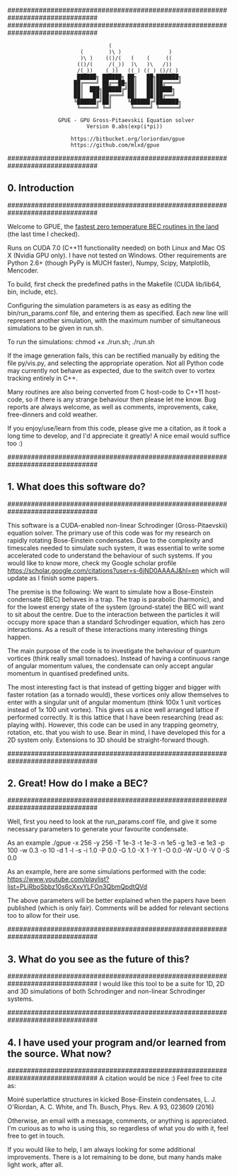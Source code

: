 ###############################################################################
###############################################################################
 
                                    (
                           (        )\ )               )
                           )\ )    (()/(   (    (     ((
                          (()/(     /(_))  )\   )\   /))
                          /(_))_   (_))   ((_) ((_) ()/(_)
                          ██████╗ ██████╗ ██╗   ██╗███████╗
                         ██╔════╝ ██╔══██╗██║   ██║██╔════╝
                         ██║  ███╗██████╔╝██║   ██║█████╗
                         ██║   ██║██╔═══╝ ██║   ██║██╔══╝
                         ╚██████╔╝██║     ╚██████╔╝███████╗
                          ╚═════╝ ╚═╝      ╚═════╝ ╚══════╝

                    GPUE - GPU Gross-Pitaevskii Equation solver
                             Version 0.abs(exp(i*pi))

                        https://bitbucket.org/loriordan/gpue
                        https://github.com/mlxd/gpue

###############################################################################
## 0. Introduction
###############################################################################

Welcome to GPUE, the [fastest zero temperature BEC routines in the land](http://peterwittek.com/gpe-comparison.html) (the last time I checked).

Runs on CUDA 7.0 (C++11 functionality needed) on both Linux and Mac OS X 
(Nvidia GPU only). I have not tested on Windows. Other requirements are Python 
2.6+ (though PyPy is MUCH faster), Numpy, Scipy, Matplotlib, Mencoder.

To build, first check the predefined paths in the Makefile (CUDA lib/lib64, 
bin, include, etc).

Configuring the simulation parameters is as easy as editing the 
bin/run_params.conf file, and entering them as specified. Each new line will 
represent another simulation, with the maximum number of simultaneous
simulations to be given in run.sh.

To run the simulations:
chmod +x ./run.sh; ./run.sh

If the image generation fails, this can be rectified manually by editing the 
file py/vis.py, and selecting the appropriate operation. Not all Python code 
may currently not behave as expected, due to the switch over to vortex tracking
entirely in C++.

Many routines are also being converted from C host-code to C++11 host-code, 
so if there is any strange behaviour then please let me know. Bug reports are 
always welcome, as well as comments, improvements, cake, free-dinners and cold 
weather.

If you enjoy/use/learn from this code, please give me a citation, as it took a 
long time to develop, and I'd appreciate it greatly! A nice email would suffice 
too :)

###############################################################################
## 1. What does this software do?
###############################################################################

This software is a CUDA-enabled non-linear Schrodinger (Gross-Pitaevskii) 
equation solver. The primary use of this code was for my research on 
rapidly rotating Bose-Einstein condensates. Due to the complexity and 
timescales needed to simulate such system, it was essential to write some 
accelerated code to understand the behaviour of such systems. If you would like 
to know more, check my Google scholar profile 
<https://scholar.google.com/citations?user=s-6jND0AAAAJ&hl=en>
which will update as I finish some papers.

The premise is the following:
We want to simulate how a Bose-Einstein condensate (BEC) behaves in a trap. 
The trap is parabolic (harmonic), and for the lowest energy state of the 
system (ground-state) the BEC will want to sit about the centre. Due to the
interaction between the particles it will occupy more space than a standard 
Schrodinger equation, which has zero interactions. As a result of these 
interactions many interesting things happen.

The main purpose of the code is to investigate the behaviour of quantum 
vortices (think really small tornadoes). Instead of having a continuous 
range of angular momentum values, the condensate can only accept angular 
momentum in quantised predefined units. 

The most interesting fact is that instead of getting bigger and bigger with 
faster rotation (as a tornado would), these vortices only allow themselves 
to enter with a singular unit of angular momentum (think 100x 1 unit vortices 
instead of 1x 100 unit vortex). This gives us a nice well arranged lattice if 
performed correctly. It is this lattice that I have been researching (read as: 
playing with). However, this code can be used in any trapping geometry, 
rotation, etc. that you wish to use. Bear in mind, I have developed this for 
a 2D system only. Extensions to 3D should be straight-forward though.

###############################################################################
## 2. Great! How do I make a BEC?
###############################################################################

Well, first you need to look at the run_params.conf file, and give it some 
necessary parameters to generate your favourite condensate.

As an example
./gpue -x 256 -y 256 -T 1e-3 -t 1e-3 -n 1e5 -g 1e3 -e 1e3 -p 100 -w 0.3 -o 10 -d 1 -l -s -i 1.0 -P 0.0 -G 1.0 -X 1 -Y 1 -O 0.0 -W -U 0 -V 0 -S 0.0

As an example, here are some simulations performed with the code:
https://www.youtube.com/playlist?list=PLiRboSbbz10s6cXxvYLFOn3QbmQpdtQVd

The above parameters will be better explained when the papers have been 
published (which is only fair). Comments will be added for relevant sections 
too to allow for their use. 

###############################################################################
## 3. What do you see as the future of this?
###############################################################################
I would like this tool to be a suite for 1D, 2D and 3D simulations of both 
Schrodinger and non-linear Schrodinger systems. 

###############################################################################
## 4. I have used your program and/or learned from the source. What now?
###############################################################################
A citation would be nice :) Feel free to cite as:

Moiré superlattice structures in kicked Bose-Einstein condensates,
L. J. O'Riordan, A. C. White, and Th. Busch,
Phys. Rev. A 93, 023609 (2016)

Otherwise, an email with a message, comments, or anything is appreciated. I'm 
curious as to who is using this, so regardless of what you do with it, feel 
free to get in touch. 

If you would like to help, I am always looking for some additional improvements.
There is a lot remaining to be done, but many hands make light work, after all.
